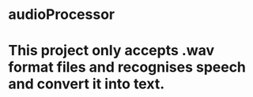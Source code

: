 # audioProcessor
# This project only accepts .wav format files and recognises speech and convert it into text.
